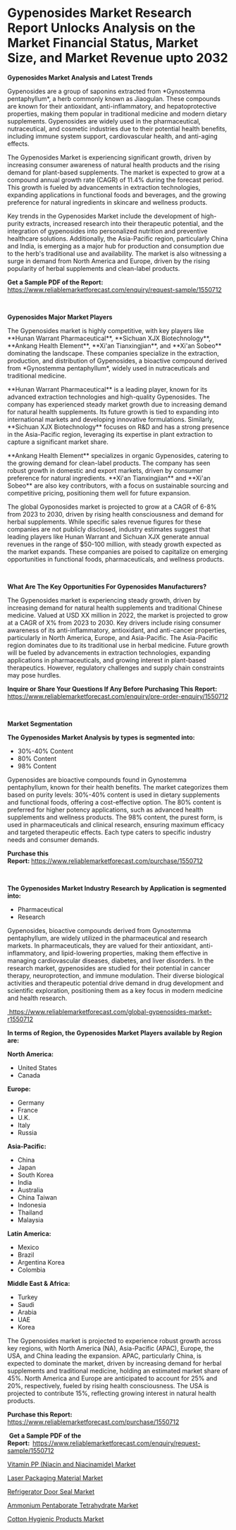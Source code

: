 <p><h1>Gypenosides Market Research Report Unlocks Analysis on the Market Financial Status, Market Size, and Market Revenue upto 2032</h1></p><p><strong>Gypenosides Market Analysis and Latest Trends</strong></p>
<p><p>Gypenosides are a group of saponins extracted from *Gynostemma pentaphyllum*, a herb commonly known as Jiaogulan. These compounds are known for their antioxidant, anti-inflammatory, and hepatoprotective properties, making them popular in traditional medicine and modern dietary supplements. Gypenosides are widely used in the pharmaceutical, nutraceutical, and cosmetic industries due to their potential health benefits, including immune system support, cardiovascular health, and anti-aging effects.</p><p>The Gypenosides Market is experiencing significant growth, driven by increasing consumer awareness of natural health products and the rising demand for plant-based supplements. The market is expected to grow at a compound annual growth rate (CAGR) of 11.4% during the forecast period. This growth is fueled by advancements in extraction technologies, expanding applications in functional foods and beverages, and the growing preference for natural ingredients in skincare and wellness products.</p><p>Key trends in the Gypenosides Market include the development of high-purity extracts, increased research into their therapeutic potential, and the integration of gypenosides into personalized nutrition and preventive healthcare solutions. Additionally, the Asia-Pacific region, particularly China and India, is emerging as a major hub for production and consumption due to the herb's traditional use and availability. The market is also witnessing a surge in demand from North America and Europe, driven by the rising popularity of herbal supplements and clean-label products.</p></p>
<p><strong>Get a Sample PDF of the Report:&nbsp;</strong> <a href="https://www.reliablemarketforecast.com/enquiry/request-sample/1550712?utm_campaign=1141&utm_medium=2&utm_source=Github&utm_content=ia&utm_term=25012025&utm_id=gypenosides">https://www.reliablemarketforecast.com/enquiry/request-sample/1550712</a></p>
<p>&nbsp;</p>
<p><strong>Gypenosides Major Market Players</strong></p>
<p><p>The Gypenosides market is highly competitive, with key players like **Hunan Warrant Pharmaceutical**, **Sichuan XJX Biotechnology**, **Ankang Health Element**, **Xi'an Tianxingjian**, and **Xi'an Sobeo** dominating the landscape. These companies specialize in the extraction, production, and distribution of Gypenosides, a bioactive compound derived from *Gynostemma pentaphyllum*, widely used in nutraceuticals and traditional medicine.</p><p>**Hunan Warrant Pharmaceutical** is a leading player, known for its advanced extraction technologies and high-quality Gypenosides. The company has experienced steady market growth due to increasing demand for natural health supplements. Its future growth is tied to expanding into international markets and developing innovative formulations. Similarly, **Sichuan XJX Biotechnology** focuses on R&D and has a strong presence in the Asia-Pacific region, leveraging its expertise in plant extraction to capture a significant market share.</p><p>**Ankang Health Element** specializes in organic Gypenosides, catering to the growing demand for clean-label products. The company has seen robust growth in domestic and export markets, driven by consumer preference for natural ingredients. **Xi'an Tianxingjian** and **Xi'an Sobeo** are also key contributors, with a focus on sustainable sourcing and competitive pricing, positioning them well for future expansion.</p><p>The global Gyponosides market is projected to grow at a CAGR of 6-8% from 2023 to 2030, driven by rising health consciousness and demand for herbal supplements. While specific sales revenue figures for these companies are not publicly disclosed, industry estimates suggest that leading players like Hunan Warrant and Sichuan XJX generate annual revenues in the range of $50-100 million, with steady growth expected as the market expands. These companies are poised to capitalize on emerging opportunities in functional foods, pharmaceuticals, and wellness products.</p></p>
<p>&nbsp;</p>
<p><strong>What Are The Key Opportunities For Gypenosides Manufacturers?</strong></p>
<p><p>The Gypenosides market is experiencing steady growth, driven by increasing demand for natural health supplements and traditional Chinese medicine. Valued at USD XX million in 2022, the market is projected to grow at a CAGR of X% from 2023 to 2030. Key drivers include rising consumer awareness of its anti-inflammatory, antioxidant, and anti-cancer properties, particularly in North America, Europe, and Asia-Pacific. The Asia-Pacific region dominates due to its traditional use in herbal medicine. Future growth will be fueled by advancements in extraction technologies, expanding applications in pharmaceuticals, and growing interest in plant-based therapeutics. However, regulatory challenges and supply chain constraints may pose hurdles.</p></p>
<p><strong>Inquire or Share Your Questions If Any Before Purchasing This Report:</strong> <a href="https://www.reliablemarketforecast.com/enquiry/pre-order-enquiry/1550712?utm_campaign=1141&utm_medium=2&utm_source=Github&utm_content=ia&utm_term=25012025&utm_id=gypenosides">https://www.reliablemarketforecast.com/enquiry/pre-order-enquiry/1550712</a></p>
<p>&nbsp;</p>
<p><strong>Market Segmentation</strong></p>
<p><strong>The Gypenosides Market Analysis by types is segmented into:</strong></p>
<p><ul><li>30%-40% Content</li><li>80% Content</li><li>98% Content</li></ul></p>
<p><p>Gypenosides are bioactive compounds found in Gynostemma pentaphyllum, known for their health benefits. The market categorizes them based on purity levels: 30%-40% content is used in dietary supplements and functional foods, offering a cost-effective option. The 80% content is preferred for higher potency applications, such as advanced health supplements and wellness products. The 98% content, the purest form, is used in pharmaceuticals and clinical research, ensuring maximum efficacy and targeted therapeutic effects. Each type caters to specific industry needs and consumer demands.</p></p>
<p><strong>Purchase this Report:&nbsp;</strong><a href="https://www.reliablemarketforecast.com/purchase/1550712?utm_campaign=1141&utm_medium=2&utm_source=Github&utm_content=ia&utm_term=25012025&utm_id=gypenosides">https://www.reliablemarketforecast.com/purchase/1550712</a></p>
<p>&nbsp;</p>
<p><strong>The Gypenosides Market Industry Research by Application is segmented into:</strong></p>
<p><ul><li>Pharmaceutical</li><li>Research</li></ul></p>
<p><p>Gypenosides, bioactive compounds derived from Gynostemma pentaphyllum, are widely utilized in the pharmaceutical and research markets. In pharmaceuticals, they are valued for their antioxidant, anti-inflammatory, and lipid-lowering properties, making them effective in managing cardiovascular diseases, diabetes, and liver disorders. In the research market, gypenosides are studied for their potential in cancer therapy, neuroprotection, and immune modulation. Their diverse biological activities and therapeutic potential drive demand in drug development and scientific exploration, positioning them as a key focus in modern medicine and health research.</p></p>
<p><a href="https://www.reliablemarketforecast.com/global-gypenosides-market-r1550712?utm_campaign=1141&utm_medium=2&utm_source=Github&utm_content=ia&utm_term=25012025&utm_id=gypenosides">&nbsp;https://www.reliablemarketforecast.com/global-gypenosides-market-r1550712</a></p>
<p><strong>In terms of Region, the Gypenosides Market Players available by Region are:</strong></p>
<p>
    <p> <strong> North America: </strong>
        <ul>
            <li>United States</li>
            <li>Canada</li>
        </ul>
        </p> 
    <p> <strong> Europe: </strong>
        <ul>
            <li>Germany</li>
            <li>France</li>
            <li>U.K.</li>
            <li>Italy</li>
            <li>Russia</li>
        </ul>
        </p> 
    <p> <strong> Asia-Pacific: </strong>
        <ul>
            <li>China</li>
            <li>Japan</li>
            <li>South Korea</li>
            <li>India</li>
            <li>Australia</li>
            <li>China Taiwan</li>
            <li>Indonesia</li>
            <li>Thailand</li>
            <li>Malaysia</li>
        </ul>
        </p> 
    <p> <strong> Latin America: </strong>
        <ul>
            <li>Mexico</li>
            <li>Brazil</li>
            <li>Argentina Korea</li>
            <li>Colombia</li>
        </ul>
        </p> 
    <p> <strong> Middle East & Africa: </strong>
        <ul>
            <li>Turkey</li>
            <li>Saudi</li>
            <li>Arabia</li>
            <li>UAE</li>
            <li>Korea</li>
        </ul>
    </p>
    </p>
<p><p>The Gypenosides market is projected to experience robust growth across key regions, with North America (NA), Asia-Pacific (APAC), Europe, the USA, and China leading the expansion. APAC, particularly China, is expected to dominate the market, driven by increasing demand for herbal supplements and traditional medicine, holding an estimated market share of 45%. North America and Europe are anticipated to account for 25% and 20%, respectively, fueled by rising health consciousness. The USA is projected to contribute 15%, reflecting growing interest in natural health products.</p></p>
<p><strong>Purchase this Report: </strong><a href="https://www.reliablemarketforecast.com/purchase/1550712?utm_campaign=1141&utm_medium=2&utm_source=Github&utm_content=ia&utm_term=25012025&utm_id=gypenosides">https://www.reliablemarketforecast.com/purchase/1550712</a></p>
<p>&nbsp;<strong>Get a Sample PDF of the Report:&nbsp;&nbsp;</strong><a href="https://www.reliablemarketforecast.com/enquiry/request-sample/1550712?utm_campaign=1141&utm_medium=2&utm_source=Github&utm_content=ia&utm_term=25012025&utm_id=gypenosides">https://www.reliablemarketforecast.com/enquiry/request-sample/1550712</a></p>
<p><strong></strong></p>
<p><p><a href="https://www.linkedin.com/pulse/vitamin-pp-niacin-niacinamide-market-study-strategies-leading-us2yc?utm_campaign=1141&utm_medium=2&utm_source=Github&utm_content=ia&utm_term=25012025&utm_id=gypenosides">Vitamin PP (Niacin and Niacinamide) Market</a></p><p><a href="https://www.linkedin.com/pulse/laser-packaging-material-market-from-20252032-in-depth-7u0ue?utm_campaign=1141&utm_medium=2&utm_source=Github&utm_content=ia&utm_term=25012025&utm_id=gypenosides">Laser Packaging Material Market</a></p><p><a href="https://github.com/benhaeneye/Market-Research-Report-List-1/blob/main/refrigerator-door-seal-market.md?utm_campaign=1141&utm_medium=2&utm_source=Github&utm_content=ia&utm_term=25012025&utm_id=gypenosides">Refrigerator Door Seal Market</a></p><p><a href="https://github.com/chikenmhamdi/Market-Research-Report-List-1/blob/main/ammonium-pentaborate-tetrahydrate-market.md?utm_campaign=1141&utm_medium=2&utm_source=Github&utm_content=ia&utm_term=25012025&utm_id=gypenosides">Ammonium Pentaborate Tetrahydrate Market</a></p><p><a href="https://www.linkedin.com/pulse/strategic-analysis-cotton-hygienic-products-market-2025-2032-98hnc?utm_campaign=1141&utm_medium=2&utm_source=Github&utm_content=ia&utm_term=25012025&utm_id=gypenosides">Cotton Hygienic Products Market</a></p></p>